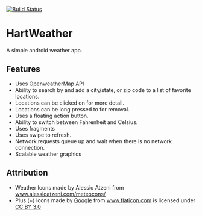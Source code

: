 [![Build Status](https://travis-ci.org/hartcode/hartweather-android.svg)](https://travis-ci.org/hartcode/hartweather-android)

# HartWeather
A simple android weather app.		
  		  
## Features
 - Uses OpenweatherMap API		
 - Ability to search by and add a city/state, or zip code to a list of favorite locations.		
 - Locations can be clicked on for more detail.		
 - Locations can be long pressed to for removal.		
 - Uses a floating action button.		
 - Ability to switch between Fahrenheit and Celsius.		
 - Uses fragments		
 - Uses swipe to refresh.		
 - Network requests queue up and wait when there is no network connection.
 - Scalable weather graphics
 
## Attribution
- Weather Icons made by Alessio Atzeni from <a href="http://www.alessioatzeni.com/meteocons/" title="alessioatzeni">www.alessioatzeni.com/meteocons/</a>
- Plus (+) Icons made by <a href="http://www.google.com" title="Google">Google</a> from <a href="http://www.flaticon.com" title="Flaticon">www.flaticon.com</a> is licensed under <a href="http://creativecommons.org/licenses/by/3.0/" title="Creative Commons BY 3.0">CC BY 3.0</a>

